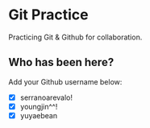 # Git Practice

Practicing Git &amp; Github for collaboration.

## Who has been here?

Add your Github username below:

- [x] serranoarevalo!
- [x] youngjin^^!
- [x] yuyaebean
